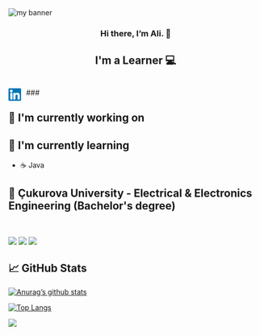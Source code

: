 <img src="https://user-images.githubusercontent.com/28383822/197573044-59c9aeef-0f43-4134-9fca-891d16599d07.png" alt="my banner" width="2000px">


  <h3 align="center"> Hi there, I’m Ali. 👋</h3>
  <h2 align="center">
I'm a Learner 💻
  </h2>

</br>
### 
<!--🤝 Connect with me:--->
<a href="https://www.linkedin.com/in/avara-01/"><img align="left" style="margin-right: 10px;" src="https://raw.githubusercontent.com/passenger3e/images/main/linkedin.svg" alt="Ali V. | LinkedIn" width="25px"/></a>
<!--
<a href="https://www.instagram.com/"><img align="left" style="margin-right: 10px;" src="https://raw.githubusercontent.com/passenger3e/images/main/instagram.svg" alt="Ali V. | Instagram" width="25px"/></a>
<a href="https://yourname.medium.com/"><img align="left" src="https://raw.githubusercontent.com/passenger3e/images/main/medium.svg" alt="Ali V. | Medium" width="25px"/></a>
--->
</br>

<!--
- 💬 If you have any question/feedback, please do not hesitate to reach out to me!
  </br>
--->

## 🔭 I'm currently working on


## 🌱 I'm currently learning

- ☕ Java

##  🏫 Çukurova University - Electrical & Electronics Engineering (Bachelor's degree)
</br>

![](https://img.shields.io/badge/Code-Java-informational?style=flat&logo=Java&color=blue)
![](https://img.shields.io/badge/Tools-GitHub-informational?style=flat&logo=GitHub&color=181717)
![](https://img.shields.io/badge/Tools-intellij-informational?style=?style=for-the-badge&logo=intellijidea&color=000000)

## 📈 GitHub Stats
[![Anurag’s github stats](https://github-readme-stats.vercel.app/api?username=passenger3e)](https://github.com/passenger3e)

[![Top Langs](https://github-readme-stats.vercel.app/api/top-langs/?username=passenger3e&layout=compact)](https://github.com/passenger3e)

![](https://komarev.com/ghpvc/?username=passenger3e&style=flat&color=blueviolet)

<!---
passenger3e/passenger3e is a ✨ special ✨ repository because its `README.md` (this file) appears on your GitHub profile.
You can click the Preview link to take a look at your changes.
For future use:
☑ ✔ 🆘 🔼 🔽 ⏬ ⏫ 🔝 🔚 📋 📝 📧 ☕ 🎨
https://character.construction/emoji-categories
https://unicode.org/emoji/charts/index.html
https://emojidb.org/
--->
